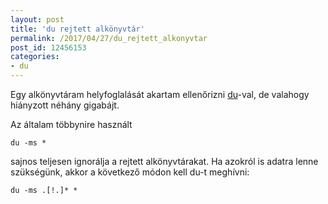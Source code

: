 ```yaml
---
layout: post
title: 'du rejtett alkönyvtár'
permalink: /2017/04/27/du_rejtett_alkonyvtar
post_id: 12456153
categories: 
- du
---
```


Egy alkönyvtáram helyfoglalását akartam ellenőrizni 
[du](http://commandline.blog.hu/2010/07/31/du_1)-val, de valahogy hiányzott néhány gigabájt.

Az általam többynire használt

```
du -ms *
```

sajnos teljesen ignorálja a rejtett alkönyvtárakat. Ha azokról is adatra lenne szükségünk, akkor a következő módon kell du-t meghívni:

```
du -ms .[!.]* *
```